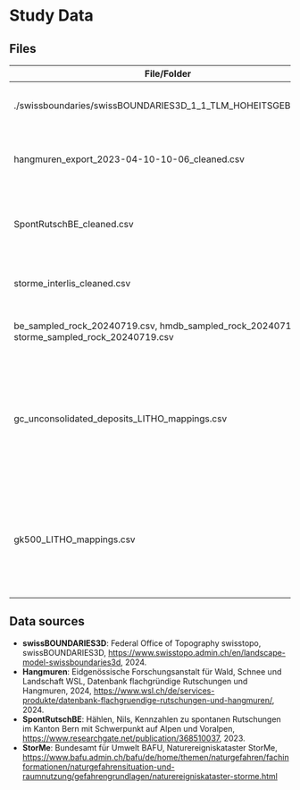 # Study Data
## Files

| File/Folder | Description | Data source |
| ----------- | ----------- | ----------- |
| ./swissboundaries/swissBOUNDARIES3D_1_1_TLM_HOHEITSGEBIET.shp | Folder containing a ESRI Shapefile with the Swiss cantonal boundaries. | swissBOUNDARIES3D |
| hangmuren_export_2023-04-10-10-06_cleaned.csv | Inventory data from the WSL Hangmurendatenbank with added covariate values. | Hangmuren |
| SpontRutschBE_cleaned.csv | Inventory data from the orthophoto-based inventory of the canton Bern with added covariate values. | SpontRutschBE |
| storme_interlis_cleaned.csv | Inventory data from StorMe database with added covariate values. | StorMe |
| be_sampled_rock_20240719.csv, hmdb_sampled_rock_20240719.csv, storme_sampled_rock_20240719.csv | CSV files with points of 0 m failure depth sampled within rock signature. | - |
| gc_unconsolidated_deposits_LITHO_mappings.csv | Mapping table for assigning labels, group labels, and expert derived susceptibility mappings to unconsolidated deposits from Swisstopo Geocover. Only used in tests but not in the final model. | - |
| gk500_LITHO_mappings.csv | Mapping table for assigning labels and expert derived susceptibility mappings to lithologies  from the Swisstopo GK500 map. Only used in tests but not in the final model. | -  |


## Data sources
- **swissBOUNDARIES3D**: Federal Office of Topography swisstopo, swissBOUNDARIES3D, https://www.swisstopo.admin.ch/en/landscape-model-swissboundaries3d, 2024.
- **Hangmuren**: Eidgenössische Forschungsanstalt für Wald, Schnee und Landschaft WSL, Datenbank flachgründige Rutschungen und Hangmuren,  2024, https://www.wsl.ch/de/services-produkte/datenbank-flachgruendige-rutschungen-und-hangmuren/, 2024.
- **SpontRutschBE**: Hählen, Nils, Kennzahlen zu spontanen Rutschungen im Kanton Bern mit Schwerpunkt auf Alpen und Voralpen, https://www.researchgate.net/publication/368510037, 2023.
- **StorMe**: Bundesamt für Umwelt BAFU, Naturereigniskataster StorMe,  https://www.bafu.admin.ch/bafu/de/home/themen/naturgefahren/fachinformationen/naturgefahrensituation-und-raumnutzung/gefahrengrundlagen/naturereigniskataster-storme.html
